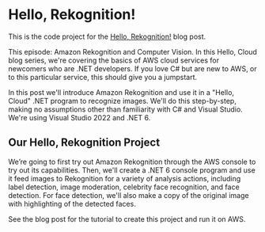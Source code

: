 # Hello, Rekognition!

This is the code project for the [Hello, Rekognition!](https://davidpallmann.hashnode.dev/hello-rekognition) blog post. 

This episode: Amazon Rekognition and Computer Vision. In this Hello, Cloud blog series, we're covering the basics of AWS cloud services for newcomers who are .NET developers. If you love C# but are new to AWS, or to this particular service, this should give you a jumpstart.

In this post we'll introduce Amazon Rekognition and use it in a "Hello, Cloud" .NET program to recognize images. We'll do this step-by-step, making no assumptions other than familiarity with C# and Visual Studio. We're using Visual Studio 2022 and .NET 6.

## Our Hello, Rekognition Project

We’re going to first try out Amazon Rekognition through the AWS console to try out its capabilities. Then, we'll create a .NET 6 console program and use it feed images to Rekognition for a variety of analysis actions, including label detection, image moderation, celebrity face recognition, and face detection. For face detection, we'll also make a copy of the original image with highlighting of the detected faces.

See the blog post for the tutorial to create this project and run it on AWS.

